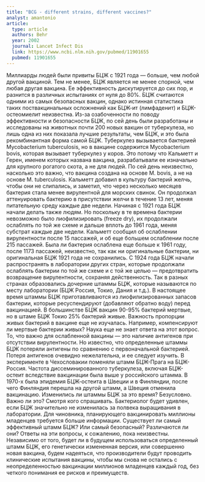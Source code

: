 ```yaml
---
title: "BCG - different strains, different vaccines?"
analyst: amantonio
article:
  type: article
  authors: Behr
  year: 2002
  journal: Lancet Infect Dis
  link: https://www.ncbi.nlm.nih.gov/pubmed/11901655
  pubmed: 11901655
---
```


Миллиарды людей были привиты БЦЖ с 1921 года — больше, чем любой другой вакциной. Тем не менее, БЦЖ является не менее спорной, чем любая другая вакцина. Ее эффективность дискутируется до сих пор, и разнится в различных испытаниях от нуля до 80%. БЦЖ считаются одними из самых безопасных вакцин, однако истинная статистика таких поствакцинальных осложнений как БЦЖ-ит (лимфаденит) и БЦЖ-остеомиелит неизвестна.
Из-за озабоченности по поводу эффективности и безопасности БЦЖ, по сей день были разработаны и исследованы на животных почти 200 новых вакцин от туберкулеза, но лишь одна из них показала лучшие результаты, чем БЦЖ, и это была рекомбинантная форма самой БЦЖ.
Туберкулез вызывается бактерией Mycobacterium tuberculosis, но в вакцине содержится Mycobacterium bovis, которая вызывает туберкулез у коров. Это потому что Кальметт и Герен, именем которых названа вакцина, разрабатывали ее изначально для крупного рогатого скота, а не для людей. По сей день неизвестно, насколько это важно, что вакцина создана на основе M. bovis, а не на основе M. tuberculosis.
Кальметт добавил в культуру бактерий желчь, чтобы они не слипались, и заметил, что через несколько месяцев бактерия стала менее вирулентной для морских свинок. Он продолжал аттенуировать бактерию в присутствии желчи в течение 13 лет, меняя питательную среду каждые две недели.
Начиная с 1921 года БЦЖ начали делать также людям. Но поскольку в те времена бактерии невозможно было лиофилизировать (freeze dry), их продолжали ослаблять по той же схеме и дальше вплоть до 1961 года, меняя субстрат каждые две недели.
Кальметт сообщил об ослаблении вирулентности после 15 пассажей, и об еще большем ослаблении после 215 пассажей. Была ли бактерия ослаблена еще больше к 1961 году, после 1173 пассажей, неизвестно, так как ни оригинальные бактерии, ни оригинальная БЦЖ 1921 года не сохранились.
С 1924 года БЦЖ начали распространять в лаборатории других стран, которые продолжали ослаблять бактерии по той же схеме и с той же целью — предотвратить возвращение вирулентности, сохраняя действенность. Так в разных странах образовались дочерние штаммы БЦЖ, которые называются по месту лаборатории (БЦЖ Россия, Токио, Дания и т.д.).
В настоящее время штаммы БЦЖ приготавливаются из лиофилизированных запасов бактерии, которые ресуспендируют (добавляют обратно воду) перед вакцинацией. В большинстве БЦЖ вакцин 90-95% бактерий мертвые, но в штаме БЦЖ Токио 25% бактерий живые. Важность пропорции живых бактерий в вакцине еще не изучалась. Например, компенсируют ли мертвые бактерии живых? Наука еще не знает ответа на этот вопрос.
То, что важно для ослабленной вакцины — это наличие антигенов при отсутствии вирулентности. Но известно, что определенные штаммы БЦЖ потеряли антигены по сравнению с первоначальной бактерией. Потеря антигенов очевидно нежелательна, и ее следует изучить.
В эксперименте в Чехословакии поменяли штамм БЦЖ-Прага на БЦЖ-Россия. Частота диссеминированного туберкулеза, включая БЦЖ-остеит вследствие вакцинации была выше у российского штамма.
В 1970-х была эпидемия БЦЖ-остеита в Швеции и в Финляндии, после чего Финляндия перешла на другой штамм, а Швеция отменила вакцинацию.
Изменились ли штаммы БЦЖ за это время? Безусловно. Важно ли это? Смотря кого спрашивать. Бактериолог будет удивлен, если БЦЖ значительно не изменилась за полвека выращивания в лаборатории. Для чиновника, планирующего вакцинировать миллионы младенцев требуется больше информации. Существует ли самый эффективный штамм БЦЖ? Или самый безопасный? Различаются ли они? Ответы на эти вопросы, к сожалению, пока неизвестны.
Независимо от того, будет ли в будущем использоваться определенный штамм БЦЖ, его генетически измененная версия, или совершенно новая вакцина, будем надеяться, что производители будут проводить клинические испытания вакцины, чтобы мы снова не остались с неопределенностью вакцинации миллионов младенцев каждый год, без четкого понимания ее рисков и преимуществ.
